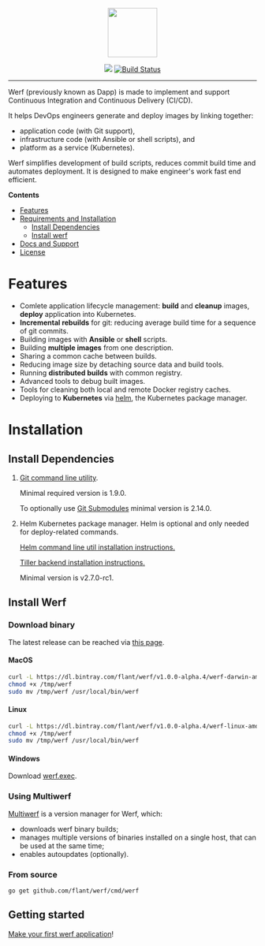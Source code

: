 <p align="center">
  <img src="https://github.com/flant/werf/raw/master/logo.png" style="max-height:100%;" height="100">
</p>
<p align="center">
  <a href='https://bintray.com/flant/werf/werf/_latestVersion'><img src='https://api.bintray.com/packages/flant/werf/werf/images/download.svg'></a>
  <a href="https://travis-ci.org/flant/werf"><img alt="Build Status" src="https://travis-ci.org/flant/werf.svg" style="max-width:100%;"></a>
</p>

___

Werf (previously known as Dapp) is made to implement and support Continuous Integration and Continuous Delivery (CI/CD).

It helps DevOps engineers generate and deploy images by linking together:

- application code (with Git support),
- infrastructure code (with Ansible or shell scripts), and
- platform as a service (Kubernetes).

Werf simplifies development of build scripts, reduces commit build time and automates deployment.
It is designed to make engineer's work fast end efficient.

**Contents**

- [Features](#features)
- [Requirements and Installation](#requirements-and-installation)
  - [Install Dependencies](#install-dependencies)
  - [Install werf](#install-werf)
- [Docs and Support](#docs-and-support)
- [License](#license)

# Features

* Comlete application lifecycle management: **build** and **cleanup** images, **deploy** application into Kubernetes.
* **Incremental rebuilds** for git: reducing average build time for a sequence of git commits.
* Building images with **Ansible** or **shell** scripts.
* Building **multiple images** from one description.
* Sharing a common cache between builds.
* Reducing image size by detaching source data and build tools.
* Running **distributed builds** with common registry.
* Advanced tools to debug built images.
* Tools for cleaning both local and remote Docker registry caches.
* Deploying to **Kubernetes** via [helm](https://helm.sh/), the Kubernetes package manager.

# Installation

## Install Dependencies

1. [Git command line utility](https://git-scm.com/book/en/v2/Getting-Started-Installing-Git).

   Minimal required version is 1.9.0.

   To optionally use [Git Submodules](https://git-scm.com/docs/gitsubmodules) minimal version is 2.14.0.

2. Helm Kubernetes package manager. Helm is optional and only needed for deploy-related commands.

   [Helm command line util installation instructions.](https://docs.helm.sh/using_helm/#installing-helm)

   [Tiller backend installation instructions.](https://docs.helm.sh/using_helm/#installing-tiller)

   Minimal version is v2.7.0-rc1.

## Install Werf

### Download binary

The latest release can be reached via [this page](https://bintray.com/flant/werf/werf/_latestVersion).

#### MacOS

```bash
curl -L https://dl.bintray.com/flant/werf/v1.0.0-alpha.4/werf-darwin-amd64-v1.0.0-alpha.4 -o /tmp/werf
chmod +x /tmp/werf
sudo mv /tmp/werf /usr/local/bin/werf
```

#### Linux

```bash
curl -L https://dl.bintray.com/flant/werf/v1.0.0-alpha.4/werf-linux-amd64-v1.0.0-alpha.4 -o /tmp/werf
chmod +x /tmp/werf
sudo mv /tmp/werf /usr/local/bin/werf
```

#### Windows

Download [werf.exec](https://dl.bintray.com/flant/werf/v1.0.0-alpha.4/werf-windows-amd64-v1.0.0-alpha.4.exe).

### Using Multiwerf

[Multiwerf](https://github.com/flant/multiwerf) is a version manager for Werf, which:
* downloads werf binary builds;
* manages multiple versions of binaries installed on a single host, that can be used at the same time;
* enables autoupdates (optionally).

### From source

```
go get github.com/flant/werf/cmd/werf
```

## Getting started

[Make your first werf application](https://flant.github.io/werf/how_to/getting_started.html)!
